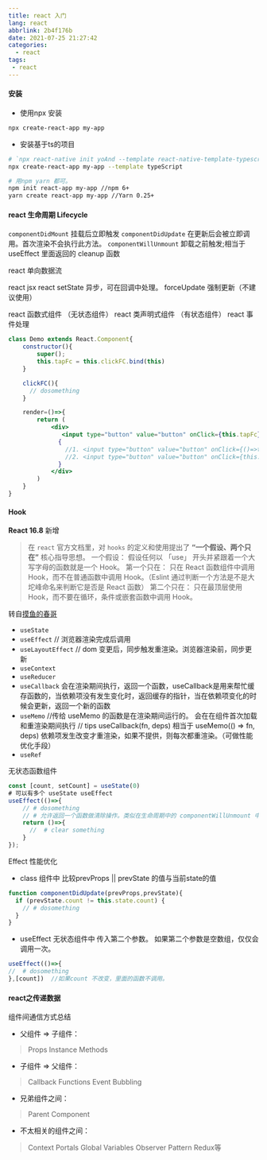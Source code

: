 ```yaml
---
title: react 入门
lang: react
abbrlink: 2b4f176b
date: 2021-07-25 21:27:42
categories:
  - react
tags:
 - react
---
```


#### 安装
+ 使用npx 安装
```bash
npx create-react-app my-app
```
+ 安装基于ts的项目 
```bash
# `npx react-native init yoAnd --template react-native-template-typescript`
npx create-react-app my-app --template typeScript
```
<!-- more -->
 ```bash
# 用npm yarn 都可。
npm init react-app my-app //npm 6+
yarn create react-app my-app //Yarn 0.25+
```

#### react 生命周期 Lifecycle

`componentDidMount` 挂载后立即触发
`componentDidUpdate` 在更新后会被立即调用。首次渲染不会执行此方法。
`componentWillUnmount` 卸载之前触发;相当于 useEffect 里面返回的 cleanup 函数


react 单向数据流

react jsx
react setState 异步，可在回调中处理。
forceUpdate 强制更新（不建议使用）

react 函数式组件 （无状态组件）
react 类声明式组件 （有状态组件）
react 事件处理
```jsx
class Demo extends React.Component{
    constructor(){
        super();
        this.tapFc = this.clickFC.bind(this)
    }

    clickFC(){
      // dosomething
    }

    render=()=>{
        return (
            <div>
               <input type="button" value="button" onClick={this.tapFc}/>
              {
                //1. <input type="button" value="button" onClick={()=>this.clickFC}/>
                //2. <input type="button" value="button" onClick={this.clickFC.bind(this)}/>
              }
            </div>
        )
    }
}

```

#### Hook 
**React 16.8** 新增

> 在 `react` 官方文档里，对 `hooks` 的定义和使用提出了 **“一个假设、两个只在”** 核心指导思想。
> 一个假设： 假设任何以 「use」 开头并紧跟着一个大写字母的函数就是一个 Hook。
> 第一个只在： 只在 React 函数组件中调用 Hook，而不在普通函数中调用 Hook。（Eslint 通过判断一个方法是不是大坨峰命名来判断它是否是 React 函数）
> 第二个只在： 只在最顶层使用 Hook，而不要在循环，条件或嵌套函数中调用 Hook。

转自[摸鱼的春哥](https://juejin.cn/post/7066951709678895141)
+ `useState`
+ `useEffect` // 浏览器渲染完成后调用
+ `useLayoutEffect` // dom 变更后，同步触发重渲染。浏览器渲染前，同步更新
+ `useContext` 
+ `useReducer`
+ `useCallback` 会在渲染期间执行，返回一个函数，useCallback是用来帮忙缓存函数的，当依赖项没有发生变化时，返回缓存的指针，当在依赖项变化的时候会更新，返回一个新的函数
+ `useMemo` //传给 useMemo 的函数是在渲染期间运行的。 会在在组件首次加载和重渲染期间执行
 // tips useCallback(fn, deps) 相当于 useMemo(() => fn, deps)
  依赖项发生改变才重渲染，如果不提供，则每次都重渲染。（可做性能优化手段）
+ `useRef` 


无状态函数组件

```javaScript
const [count, setCount] = useState(0)
# 可以有多个 useState useEffect
useEffect(()=>{
    // # dosomething
    // # 允许返回一个函数做清除操作。类似在生命周期中的 componentWillUnmount 中需要做的操作。
    return ()=>{
      //  # clear something 
    }
});

```

Effect 性能优化
+ class 组件中 比较prevProps || prevState 的值与当前state的值
```javaScript
function componentDidUpdate(prevProps,prevState){
  if (prevState.count != this.state.count) {
    // # dosomething
  }
}
```

+ useEffect 无状态组件中 传入第二个参数。 
如果第二个参数是空数组，仅仅会调用一次。
```javaScript
useEffect(()=>{
//  # dosomething
},[count])  //如果count 不改变，里面的函数不调用。
```


#### react之传递数据

组件间通信方式总结
+ 父组件 => 子组件：
>Props
>Instance Methods
+ 子组件 => 父组件：
>Callback Functions
>Event Bubbling
+ 兄弟组件之间：
>Parent Component
+ 不太相关的组件之间：
>Context
>Portals
>Global Variables
>Observer Pattern
>Redux等













